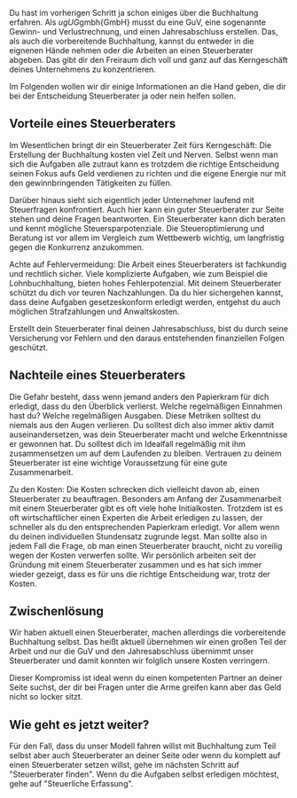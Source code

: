 Du hast im vorherigen Schritt ja schon einiges über die Buchhaltung erfahren. Als $ug{UG}$gmbh{GmbH} musst du eine GuV, eine sogenannte Gewinn- und Verlustrechnung, und einen Jahresabschluss erstellen. Das, als auch die vorbereitende Buchhaltung, kannst du entweder in die eignenen Hände nehmen oder die Arbeiten an einen Steuerberater abgeben. Das gibt dir den Freiraum dich voll und ganz auf das Kerngeschäft deines Unternehmens zu konzentrieren.

Im Folgenden wollen wir dir einige Informationen an die Hand geben, die dir bei der Entscheidung Steuerberater ja oder nein helfen sollen.

## Vorteile eines Steuerberaters

Im Wesentlichen bringt dir ein Steuerberater Zeit fürs Kerngeschäft: Die Erstellung der Buchhaltung kosten viel Zeit und Nerven. Selbst wenn man sich die Aufgaben alle zutraut kann es trotzdem die richtige Entscheidung seinen Fokus aufs Geld verdienen zu richten und die eigene Energie nur mit den gewinnbringenden Tätigkeiten zu füllen.

Darüber hinaus sieht sich eigentlich jeder Unternehmer laufend mit Steuerfragen konfrontiert. Auch hier kann ein guter Steuerberater zur Seite stehen und deine Fragen beantworten.
Ein Steuerberater kann dich beraten und kennt mögliche Steuersparpotenziale. Die Steueroptimierung und Beratung ist vor allem im Vergleich zum Wettbewerb wichtig, um langfristig gegen die Konkurrenz anzukommen.

Achte auf Fehlervermeidung: Die Arbeit eines Steuerberaters ist fachkundig und rechtlich sicher.
Viele komplizierte Aufgaben, wie zum Beispiel die Lohnbuchhaltung, bieten hohes Fehlerpotenzial. Mit deinem Steuerberater schützt du dich vor teuren Nachzahlungen. Da du hier sichergehen kannst, dass deine Aufgaben gesetzeskonform erledigt werden, entgehst du auch möglichen Strafzahlungen und Anwaltskosten.

Erstellt dein Steuerberater final deinen Jahresabschluss, bist du durch seine Versicherung vor Fehlern und den daraus entstehenden finanziellen Folgen geschützt.

## Nachteile eines Steuerberaters

Die Gefahr besteht, dass wenn jemand anders den Papierkram für dich erledigt, dass du den Überblick verlierst. Welche regelmäßigen Einnahmen hast du? Welche regelmäßigen Ausgaben. Diese Metriken solltest du niemals aus den Augen verlieren. Du solltest dich also immer aktiv damit auseinandersetzen, was dein Steuerberater macht und welche Erkenntnisse er gewonnen hat. Du solltest dich im Idealfall regelmäßig mit ihm zusammensetzen um auf dem Laufenden zu bleiben. Vertrauen zu deinem Steuerberater ist eine wichtige Voraussetzung für eine gute Zusammenarbeit.

Zu den Kosten: Die Kosten schrecken dich vielleicht davon ab, einen Steuerberater zu beauftragen. Besonders am Anfang der Zusammenarbeit mit einem Steuerberater gibt es oft viele hohe Initialkosten. Trotzdem ist es oft wirtschaftlicher einen Experten die Arbeit erledigen zu lassen, der schneller als du den entsprechenden Papierkram erledigt. Vor allem wenn du deinen individuellen Stundensatz zugrunde legst. Man sollte also in jedem Fall die Frage, ob man einen Steuerberater braucht, nicht zu voreilig wegen der Kosten verwerfen sollte. Wir persönlich arbeiten seit der Gründung mit einem Steuerberater zusammen und es hat sich immer wieder gezeigt, dass es für uns die richtige Entscheidung war, trotz der Kosten.

## Zwischenlösung

Wir haben aktuell einen Steuerberater, machen allerdings die vorbereitende Buchhaltung selbst. Das heißt aktuell übernehmen wir einen großen Teil der Arbeit und nur die GuV und den Jahresabschluss übernimmt unser Steuerberater und damit konnten wir folglich unsere Kosten verringern.

Dieser Kompromiss ist ideal wenn du einen kompetenten Partner an deiner Seite suchst, der dir bei Fragen unter die Arme greifen kann aber das Geld nicht so locker sitzt.

## Wie geht es jetzt weiter?

Für den Fall, dass du unser Modell fahren willst mit Buchhaltung zum Teil selbst aber auch Steuerberater an deiner Seite oder wenn du komplett auf einen Steuerberater setzen willst, gehe im nächsten Schritt auf "Steuerberater finden". Wenn du die Aufgaben selbst erledigen möchtest, gehe auf "Steuerliche Erfassung".
